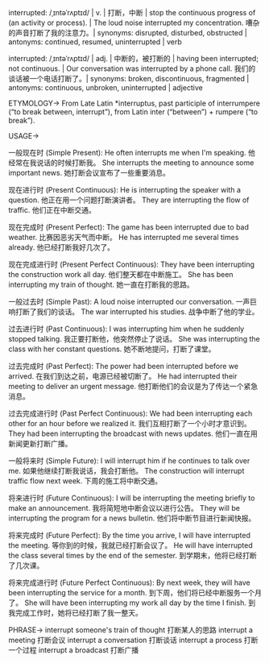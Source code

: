 interrupted: /ˌɪntəˈrʌptɪd/ | v. | 打断，中断 | stop the continuous progress of (an activity or process). | The loud noise interrupted my concentration. 嘈杂的声音打断了我的注意力。| synonyms: disrupted, disturbed, obstructed | antonyms: continued, resumed,  uninterrupted | verb

interrupted: /ˌɪntəˈrʌptɪd/ | adj. | 中断的，被打断的 | having been interrupted; not continuous. |  Our conversation was interrupted by a phone call. 我们的谈话被一个电话打断了。| synonyms: broken, discontinuous, fragmented | antonyms: continuous, unbroken, uninterrupted | adjective

ETYMOLOGY->
From Late Latin *interruptus, past participle of interrumpere (“to break between, interrupt”), from Latin inter (“between”) + rumpere (“to break”).

USAGE->

一般现在时 (Simple Present):
He often interrupts me when I'm speaking. 他经常在我说话的时候打断我。
She interrupts the meeting to announce some important news. 她打断会议宣布了一些重要消息。

现在进行时 (Present Continuous):
He is interrupting the speaker with a question. 他正在用一个问题打断演讲者。
They are interrupting the flow of traffic. 他们正在中断交通。

现在完成时 (Present Perfect):
The game has been interrupted due to bad weather.  比赛因恶劣天气而中断。
He has interrupted me several times already. 他已经打断我好几次了。

现在完成进行时 (Present Perfect Continuous):
They have been interrupting the construction work all day. 他们整天都在中断施工。
She has been interrupting my train of thought. 她一直在打断我的思路。

一般过去时 (Simple Past):
A loud noise interrupted our conversation.  一声巨响打断了我们的谈话。
The war interrupted his studies. 战争中断了他的学业。

过去进行时 (Past Continuous):
I was interrupting him when he suddenly stopped talking. 我正要打断他，他突然停止了说话。
She was interrupting the class with her constant questions. 她不断地提问，打断了课堂。

过去完成时 (Past Perfect):
The power had been interrupted before we arrived. 在我们到达之前，电源已经被切断了。
He had interrupted their meeting to deliver an urgent message. 他打断他们的会议是为了传达一个紧急消息。

过去完成进行时 (Past Perfect Continuous):
We had been interrupting each other for an hour before we realized it. 我们互相打断了一个小时才意识到。
They had been interrupting the broadcast with news updates.  他们一直在用新闻更新打断广播。

一般将来时 (Simple Future):
I will interrupt him if he continues to talk over me. 如果他继续打断我说话，我会打断他。
The construction will interrupt traffic flow next week.  下周的施工将中断交通。

将来进行时 (Future Continuous):
I will be interrupting the meeting briefly to make an announcement. 我将简短地中断会议以进行公告。
They will be interrupting the program for a news bulletin. 他们将中断节目进行新闻快报。

将来完成时 (Future Perfect):
By the time you arrive, I will have interrupted the meeting. 等你到的时候，我就已经打断会议了。
He will have interrupted the class several times by the end of the semester. 到学期末，他将已经打断了几次课。

将来完成进行时 (Future Perfect Continuous):
By next week, they will have been interrupting the service for a month. 到下周，他们将已经中断服务一个月了。
She will have been interrupting my work all day by the time I finish. 到我完成工作时，她将已经打断了我一整天。


PHRASE->
interrupt someone's train of thought 打断某人的思路
interrupt a meeting 打断会议
interrupt a conversation 打断谈话
interrupt a process 打断一个过程
interrupt a broadcast 打断广播
